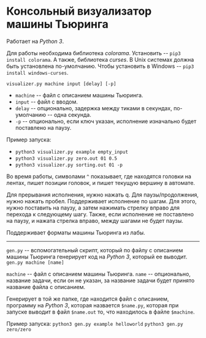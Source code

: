 # Консольный визуализатор машины Тьюринга

Работает на *Python 3*.

Для работы необходима библиотека *colorama*. Установить -- `pip3 install colorama`.
А также, библиотека *curses*. В Unix системах должна быть установлена по-умолчанию. Чтобы установить в Windows -- `pip3 install windows-curses`.

`visualizer.py machine input [delay] [-p]`
* `machine` -- файл с описанием машины Тьюринга.
* `input` -- файл с вводом.
* `delay` -- опционально, задержка между тиками в секундах, по-умолчанию -- одна секунда.
* `-p` -- опционально, если ключ указан, исполнение изначально будет поставлено на паузу.

Пример запуска:
* `python3 visualizer.py example empty_input`
* `python3 visualizer.py zero.out 01 0.5`
* `python3 visualizer.py sorting.out 01 -p`

Во время работы, символами `^` показывает, где находятся головки на лентах, пишет позиции головок, и пишет текущую вершину в автомате.

Для прерывания исполнения, нужно нажать q. Для паузы/продолжения, нужно нажать пробел. Поддерживает исполнение по шагам. Для этого, нужно поставить на паузу, а затем нажимать стрелку вправо для перехода к следующему шагу. Также, если исполнение не поставлено на паузу, и нажата стрелка вправо, между шагами не будет паузы.

Поддерживает форматы машины Тьюринга из лабы.

---

`gen.py` -- вспомогательный скрипт, который по файлу с описанием машины Тьюринга генерирует код на *Python 3*, который ее выводит.
`gen.py machine [name]`
 
`machine` -- файл с описанием машины Тьюринга.
`name` -- опционально, название задачи, если он не указан, за название задачи будет принято название файла с описанием.

Генерирует в той же папке, где находится файл с описанием, программу на *Python 3*, которая назвается `$name.py`, которая при запуске выводит в файл `$name.out` то, что находилось в файле `$machine`.

Пример запуска:
`python3 gen.py example helloworld`
`python3 gen.py zero/zero`